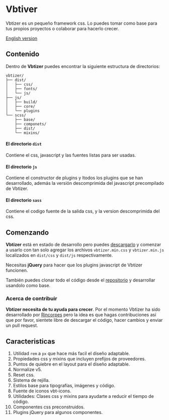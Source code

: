 # Vbtiver

Vbtizer es un pequeño framework css. Lo puedes tomar como base para tus propios proyectos o colaborar para hacerlo crecer.

[English version](https://github.com/Rincorpes/vbtizer/REEDME.md)

## Contenido

Dentro de **Vbtizer** puedes encontrar la siguiente estructura de directorios:

```
vbtizer/
├── dist/
│	├── css/
│	├── fonts/
│	└── js/
├──	js/
│	├── build/
│	├── core/
│	└── plugins
└── scss/
	├── base/
	├── componets/
	├── dist/
	└── mixins/
```

#### El directorio ``dist``

Contiene el css, javascript y las fuentes listas para ser usadas.

#### El directorio ``js``

Contiene el constructor de plugins y ltodos los plugins que se han desarrollado, además la versión descomprimida del javascript precompilado de Vbtizer.

#### El directorio ``sass``

Contiene el codigo fuente de la salida css, y la version descomprimida del css.

## Comenzando

**Vbtizer** está en estado de desarrollo pero puedes [descargarlo](https://github.com/Rincorpes/vbtizer/archive/master.zip) y comenzar a usarlo con tan solo agregar los archivos ``vbtizer.min.css`` y ``vbtizer.min.js`` localizados en ``dist/css`` y ``dist/js`` respectivamente.

Necesitas **jQuery** para hacer que los plugins javascript de Vbtizer funcionen.

También puedes clonar todo el código desde el [repositorio](https://github.com/Rincorpes/vbtizer) y desarrollar usandolo como base.

### Acerca de contribuir

**Vbtizer necesita de tu ayuda para crecer**. Por el momento Vbtizer ha sido desarrollado por [Rincorpes](https://github.com/Rincorpes) pero la idea es que hagas contribuciones así que por favor, sientete libre de descargar el código, hacer cambios y enviar un pull request.

## Caracteristicas

1. Utilidad ``rem`` a ``px`` que hace más facil el diseño adaptable.
2. Propiedades css y mixins que incluyen prefijos de proveedores.
3. Puntos de quiebre en el layout para el diseño adaptable.
4. Normalize v5.
5. Reset css.
6. Sistema de rejilla.
7. Estilos base para tipografías, imágenes y código.
8. Fuente de iconos vbt-icons.
9. Utilidades: Clases css y mixins para ayudarte a reducir el tiempo de código.
10. Componentes css preconstruidos.
11. Plugins jQuery para algunos componentes.